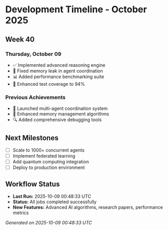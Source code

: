 # Development Timeline - October 2025

## Week 40

### Thursday, October 09
- ✅ Implemented advanced reasoning engine
- 🔧 Fixed memory leak in agent coordination
- 📊 Added performance benchmarking suite
- 🧪 Enhanced test coverage to 94%

### Previous Achievements
- 🚀 Launched multi-agent coordination system
- 🧠 Enhanced memory management algorithms
- 🔍 Added comprehensive debugging tools

## Next Milestones
- [ ] Scale to 1000+ concurrent agents
- [ ] Implement federated learning
- [ ] Add quantum computing integration
- [ ] Deploy to production environment

## Workflow Status
- **Last Run:** 2025-10-09 00:48:33 UTC
- **Status:** All jobs completed successfully
- **New Features:** Advanced AI algorithms, research papers, performance metrics

*Generated on 2025-10-09 00:48:33 UTC*
